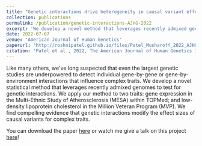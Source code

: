 ```yaml
---
title: "Genetic interactions drive heterogeneity in causal variant effect sizes for gene expression and complex traits"
collection: publications
permalink: /publication/genetic-interactions-AJHG-2022
excerpt: 'We develop a novel method that leverages recently admixed genomes to test for genetic interactions.'
date: 2022-07-07
venue: 'American Journal of Human Genetics'
paperurl: 'http://roshnipatel.github.io/files/Patel_Musharoff_2022_AJHG.pdf'
citation: 'Patel et al., 2022, The American Journal of Human Genetics 109, 1286–1297.'
---
```

Like many others, we've long suspected that even the largest genetic studies are underpowered to detect individual gene-by-gene or gene-by-environment interactions that influence complex traits. We develop a novel statistical method that leverages recently admixed genomes to test for genetic interactions. We apply our method to two traits: gene expression in the Multi-Ethnic Study of Atherosclerosis (MESA) within TOPMed; and low-density lipoprotein cholesterol in the Million Veteran Program (MVP). We find compelling evidence that genetic interactions modify the effect sizes of causal variants for complex traits.

You can download the paper [here](http://roshnipatel.github.io/files/Patel_Musharoff_2022_AJHG.pdf) or watch me give a talk on this project [here](https://www.youtube.com/watch?v=piA7g3Pd0Q4&ab_channel=CMAP_CEGS)!

